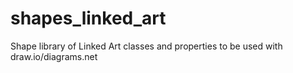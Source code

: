 # shapes_linked_art
Shape library of Linked Art classes and properties to be used with draw.io/diagrams.net
